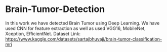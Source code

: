 # Brain-Tumor-Detection
In this work we have detected Brain Tumor using Deep Learning. We have used CNN for feature extraction as well as used VGG16, MobileNet, Xception, EfficientNet.
Dataset Link: https://www.kaggle.com/datasets/sartajbhuvaji/brain-tumor-classification-mri
